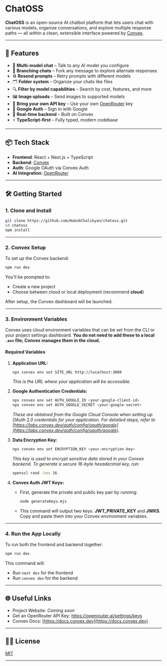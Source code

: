 # ChatOSS

**ChatOSS** is an open-source AI chatbot platform that lets users chat with various models, organize conversations, and explore multiple response paths — all within a clean, extensible interface powered by [Convex](https://www.convex.dev/).

---

## 🚀 Features

- 💬 **Multi-model chat** – Talk to any AI model you configure
- 🔀 **Branching chats** – Fork any message to explore alternate responses
- ♻️ **Resend prompts** – Retry prompts with different models
- 🗂️ **Folder system** – Organize your chats like files
- 🔍 **Filter by model capabilities** – Search by cost, features, and more
- 🖼️ **Image uploads** – Send images to supported models
- 🔑 **Bring your own API key** – Use your own [OpenRouter](https://openrouter.ai) key
- 🔐 **Google Auth** – Sign in with Google
- 🧠 **Real-time backend** – Built on Convex
- ⚡ **TypeScript-first** – Fully typed, modern codebase

---

## 📦 Tech Stack

- **Frontend**: React + Next.js + TypeScript
- **Backend**: [Convex](https://www.convex.dev/)
- **Auth**: Google OAuth via Convex Auth
- **AI Integration**: [OpenRouter](https://openrouter.ai)

---

## 🛠️ Getting Started

### 1. Clone and Install

```bash
git clone https://github.com/HakobChalikyan/chatoss.git
cd chatoss
npm install
````

---

### 2. Convex Setup

To set up the Convex backend:

```bash
npm run dev
```
You'll be prompted to:

* Create a new project
* Choose between cloud or local deployment (recommend **cloud**)

After setup, the Convex dashboard will be launched.

---

### 3. Environment Variables

Convex uses cloud environment variables that can be set from the CLI or your project settings dashboard. **You do not need to add these to a local `.env` file; Convex manages them in the cloud.**

#### Required Variables

1.  **Application URL:**
    ```bash
    npx convex env set SITE_URL http://localhost:3000
    ```
    *This is the URL where your application will be accessible.*

2.  **Google Authentication Credentials:**
    ```bash
    npx convex env set AUTH_GOOGLE_ID <your-google-client-id>
    npx convex env set AUTH_GOOGLE_SECRET <your-google-secret>
    ```
    *These are obtained from the Google Cloud Console when setting up OAuth 2.0 credentials for your application. For detailed steps, refer to [https://labs.convex.dev/auth/config/oauth/google](https://labs.convex.dev/auth/config/oauth/google).*

3.  **Data Encryption Key:**
    ```bash
    npx convex env set ENCRYPTION_KEY <your-encryption-key>
    ```
    *This key is used to encrypt sensitive data stored in your Convex backend. To generate a secure 16-byte hexadecimal key, run:*
    ```bash
    openssl rand -hex 16
    ```

4.  **Convex Auth JWT Keys:**
    *   First, generate the private and public key pair by running:
        ```bash
        node generateKeys.mjs
        ```
    *   This command will output two keys. **JWT_PRIVATE_KEY** and **JWKS**. Copy and paste them into your Convex environment variables.

---

### 4. Run the App Locally

To run both the frontend and backend together:

```bash
npm run dev
```

This command will:

* Run `next dev` for the frontend
* Run `convex dev` for the backend

---

## 🌐 Useful Links

* Project Website: *Coming soon*
* Get an OpenRouter API Key: https://openrouter.ai/settings/keys
* Convex Docs: [https://docs.convex.dev](https://docs.convex.dev)

---

## 🧑‍💻 License

[MIT](LICENSE)

---
